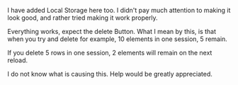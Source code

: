 I have added Local Storage here too. I didn't pay much attention to making it look good, and rather tried making it work properly.

Everything works, expect the delete Button. What I mean by this, is that when you try and delete for example, 10 elements in one session, 5 remain.

If you delete 5 rows in one session, 2 elements will remain on the next reload. 

I do not know what is causing this. Help would be greatly appreciated. 